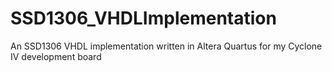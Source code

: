 # SSD1306_VHDLImplementation
An SSD1306 VHDL implementation written in Altera Quartus for my Cyclone IV development board
